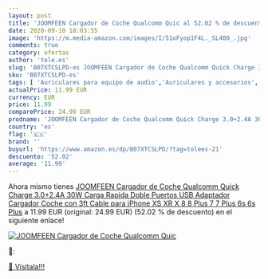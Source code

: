 ```yaml
---
layout: post
title: 'JOOMFEEN Cargador de Coche Qualcomm Quic al 52.02 % de descuento'
date: 2020-09-10 18:03:55
image: 'https://m.media-amazon.com/images/I/51oFyop1F4L._SL400_.jpg'
comments: true
category: ofertas
author: 'tole.es'
slug: 'B07XTCSLPD-es JOOMFEEN Cargador de Coche Qualcomm Quick Charge 3.0+2.4A...'
sku: 'B07XTCSLPD-es'
tags: [ 'Auriculares para equipo de audio','Auriculares y accesorios','Electrónica','Electrónica para moto','Electrónica para vehículos','Soportes para moto','iphone', ]
actualPrice: 11.99 EUR
currency: EUR
price: 11.99
comparePrice: 24.99 EUR
prodname: 'JOOMFEEN Cargador de Coche Qualcomm Quick Charge 3.0+2.4A 30W Carga Rapida Doble Puertos USB Adaptador Cargador Coche con 3ft Cable para iPhone XS  XR  X  8  8 Plus  7  7 Plus  6s  6s Plus'
country: 'es'
flag: '🇪🇸'
brand: ''
buyurl: 'https://www.amazon.es/dp/B07XTCSLPD/?tag=tolees-21'
descuento: '52.02'
average: '11.99'
---
```


Ahora mismo tienes [JOOMFEEN Cargador de Coche Qualcomm Quick Charge 3.0+2.4A 30W Carga Rapida Doble Puertos USB Adaptador Cargador Coche con 3ft Cable para iPhone XS  XR  X  8  8 Plus  7  7 Plus  6s  6s Plus](https://www.amazon.es/dp/B07XTCSLPD/?tag=tolees-21) a 11.99 EUR (original: 24.99 EUR) (52.02 %  de descuento) en el siguiente enlace!

[![JOOMFEEN Cargador de Coche Qualcomm Quic](https://m.media-amazon.com/images/I/51oFyop1F4L._SL400_.jpg)](https://www.amazon.es/dp/B07XTCSLPD/?tag=tolees-21)

🔎:


[🛒 Visítala!!!](https://www.amazon.es/dp/B07XTCSLPD/?tag=tolees-21)
